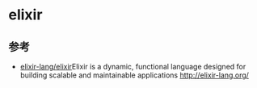 # elixir

## 参考

- [elixir-lang/elixir](https://github.com/elixir-lang/elixir)Elixir is a dynamic, functional language designed for building scalable and maintainable applications http://elixir-lang.org/
